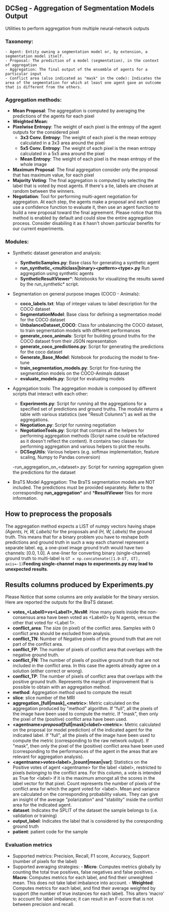 ## DCSeg - Aggregation of Segmentation Models Output
Utilities to perform aggregation from multiple neural-network outputs
### Taxonomy:
    - Agent: Entity owning a segmentation model or, by extension, a segmentation model itself.
    - Proposal: The prediction of a model (segmentation), in the context of aggregation
    - Aggregation: The final output of the ensemble of agents for a particular input
    - Conflict area (also indicated as "mask" in the code): Indicates the area of the segmentation for which at least one agent gave an outcome that is different from the others.

### Aggregation methods:
- **Mean Proposal**: The aggregation is computed by averaging the predictions of the agents for each pixel
- **Weighted Mean**:
- **Pixelwise Entropy**: The weight of each pixel is the entropy of the agent outputs for the considered pixel
  - **3x3 Conv. Entropy**: The weight of each pixel is the mean entropy calculated in a 3x3 area around the pixel
  - **5x5 Conv. Entropy**: The weight of each pixel is the mean entropy calculated in a 5x5 area around the pixel
  - **Mean Entropy**: The weight of each pixel is the mean entropy of the whole image 
 - **Maximum Proposal**: The final aggregation consider only the proposal that has maximum value, for each pixel
- **Majority Voting**: The final aggregation is computed by selecting the label that is voted by most agents. If there's a tie, labels are chosen at random between the winners.
- **Negotiation**: Tool for performing multi-agent negotiation for aggregation. At each step, the agents make a proposal and each agent use a confidence function to evaluate it, then use an agent function to build a new proposal toward the final agreement. Please notice that this method is enabled by default and could slow the entire aggregation process. Consider disabiling it as it hasn't shown particular benefits for our current experiments.
    
    

### Modules:
  - Synthetic dataset generation and analysis:
     - **SyntheticSamples.py**: Base class for generating a synthetic agent
     - **run_synthetic_\<multiclass|binary>_\<pattern>_\<type>.py** Run aggregation using synthetic agents
     - **SyntheticResultViewer***: Notebooks for visualizing the results saved by the run_synthetic* script.
    
  - Segmentation on general purpose images (COCO - Animals):
     - **coco_labels.txt**: Map of integer values to label description for the COCO dataset
     - **SegmentationModel**: Base class for defining a segmentation model for the COCO dataset
     - **UnbalanceDataset_COCO**: Class for unbalancing the COCO dataset, to train segmentation models with different performances
     - **generate_coco_animals**: Script for building ground truths for the COCO dataset from their JSON representation
     - **generate_coco_predictions.py**: Script for generating the predictions for the coco dataset
     - **Generate_Base_Model**: Notebook for producing the model to fine-tune
     - **train_segmentation_models.py**: Script for fine-tuning the segmentation models on the COCO-Animals dataset
     - **evaluate_models.py**: Script for evaluating models
     
    
  - Aggregation tools:
    The aggregation module is composed by different scripts that interact with each other:
    - **Experiments.py**: Script for running all the aggregations for a specified set of predictions and ground truths. The module returns a table with various statistics (see "Result Columns") as well as the aggregations.
    - **Negotiation.py**: Script for running negotiation
    - **NegotiationTools.py**: Script that contains all the helpers for performing aggregation methods (Script name could be refactored as it doesn't reflect the content). It contains two classes for performing aggregation and various helpers to plot the results.
    - **DCSegUtils**: Various helpers (e.g. softmax implementation, feature scaling, Numpy to Pandas conversion)
    
    -run_aggregation_on_\<dataset>.py: Script for running aggregation given the predictions for the dataset
    
  - BraTS Model Aggregation:
    The BraTS segmentation models are NOT included. The predictions must be provided separately.
    Refer to the corresponding **run_aggregation*** and ***ResultViewer** files for more information.

## How to preprocess the proposals
   The aggregation method expects a LIST of numpy vectors having shape *(Agents, H, W, Labels)* for the proposals and *(H, W, Labels)* the ground truth. This means that for a binary problem you have to reshape both predictions and ground truth in such a way each channel represent a separate label. eg, a one-pixel image ground truth would have two channels: [0.0, 1.0]. A one-liner for converting  binary (single-channel) ground truth to multi-label is ``` GT = np.concatenate([1.0-GT, GT], axis=-1) ```**Feeding single-channel maps to experiments.py may lead to unexpected results**.
    
## Results columns produced by Experiments.py 
  Please Notice that some columns are only available for the binary version. Here are reported the outputs for the BraTS dataset.

   - **votes_\<Label0>_vs_\<Label1>_NvsM**: How many pixels inside the non-consensus area have been voted as \<Label0> by N agents, versus the other that voted for \<Label 1>.
   - **conflict_area**: The size (in pixel) of the conflict area. Samples with 0 conflict area should be excluded from analysis.
   - **conflict_TN**: Number of Negative pixels of the ground truth that are not part of the conflict area. 
   - **conflict_FP**: The number of pixels of conflict area that overlaps with the negative ground truth.
   - **conflict_FN**: The number of pixels of positive ground truth that are not included in the conflict area. In this case the agents already agree on a solution (either correct or wrong).
   - **conflict_TP**: The number of pixels of conflict area that overlaps with the positive ground truth. Represents the margin of improvement that is possible to obtain with an aggregation method.
   - **method**: Aggregation method used to compute the result
   - **slice**: slice number of the MRI
   - **aggregation_[full|mask]_\<metric>**: Metric calculated on the aggregation produced by "method" algorithm. If "full", all the pixels of the image have been used to compute the metric. If "mask", then only the pixel of the (positive) conflict area have been used.
   - **\<agentname>_proposal_[full|mask]_\<label>_\<metric>**: Metric calculated on the proposal (or model prediction) of the indicated agent for the indicated label. If "full", all the pixels of the image have been used to compute the metric (corresponding to the raw network output). If "mask", then only the pixel of the (positive) conflict area have been used (corresponding to the performances of the agent in the areas that are relevant for aggregation analysis).
   - **\<agentname>_votes_\<label>_[count|mean|var]**: Statistics on the Positive votes of agent \<agentname> for the label \<label>, restricted to pixels *belonging* to the conflict area. For this column, a vote is intended as True for \<label> if it is the maximum amongst all the scores in the label vector for that pixel. Count represents the number of pixels of the conflict area for which the agent voted for \<label>. Mean and variance are calculated on the corresponding probability values. They can give an insight of the average "polarization" and "stability" inside the conflict area for the indicated agent.
   - **dataset**: Indicates the SPLIT of the dataset the sample belongs to (i.e. validation or training)
   - **output_label**: Indicates the label that is considered by the coresponding ground truth
   - **patient**: patient code for the sample

   ### Evaluation metrics
   - Supported metrics: Precision, Recall, F1 score, Accuracy, Support (number of pixels for the label) 
   - Supported averaging strategies:
   	- **Micro**: Computes metrics globally by counting the total true positives, false negatives and false positives.
   	- **Macro**: Computes metrics for each label, and find their unweighted mean. This does not take label imbalance into account.
   	- **Weighted**: Computes metrics for each label, and find their average weighted by support (the number of true instances for each label). This alters ‘macro’ to account for label imbalance; it can result in an F-score that is not between precision and recall.
